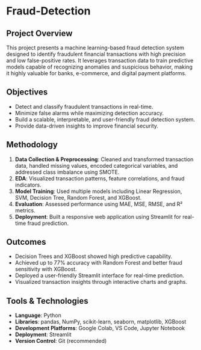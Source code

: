 # Fraud-Detection
##  Project Overview
This project presents a machine learning-based fraud detection system designed to identify fraudulent financial transactions with high precision and low false-positive rates. It leverages transaction data to train predictive models capable of recognizing anomalies and suspicious behavior, making it highly valuable for banks, e-commerce, and digital payment platforms.

##  Objectives
- Detect and classify fraudulent transactions in real-time.
- Minimize false alarms while maximizing detection accuracy.
- Build a scalable, interpretable, and user-friendly fraud detection system.
- Provide data-driven insights to improve financial security.

##  Methodology
1. **Data Collection & Preprocessing**: Cleaned and transformed transaction data, handled missing values, encoded categorical variables, and addressed class imbalance using SMOTE.
2. **EDA**: Visualized transaction patterns, feature correlations, and fraud indicators.
3. **Model Training**: Used multiple models including Linear Regression, SVM, Decision Tree, Random Forest, and XGBoost.
4. **Evaluation**: Assessed performance using MAE, MSE, RMSE, and R² metrics.
5. **Deployment**: Built a responsive web application using Streamlit for real-time fraud prediction.

##  Outcomes
- Decision Trees and XGBoost showed high predictive capability.
- Achieved up to 77% accuracy with Random Forest and better fraud sensitivity with XGBoost.
- Deployed a user-friendly Streamlit interface for real-time prediction.
- Visualized transaction insights through interactive charts and graphs.

##  Tools & Technologies
- **Language**: Python
- **Libraries**: pandas, NumPy, scikit-learn, seaborn, matplotlib, XGBoost
- **Development Platforms**: Google Colab, VS Code, Jupyter Notebook
- **Deployment**: Streamlit
- **Version Control**: Git (recommended)
